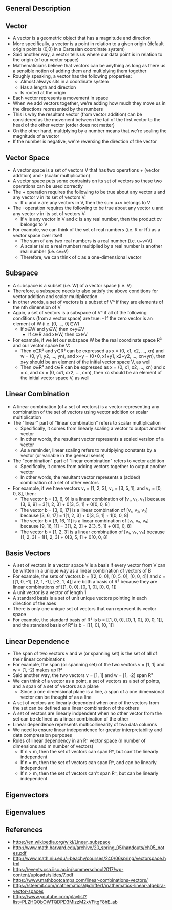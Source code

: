 ## General Description

## Vector
- A vector is a geometric object that has a magnitude and direction
- More specifically, a vector is a point in relation to a given origin (default origin point is (0,0) in a Cartesian coordinate system)
- Said another way, a vector tells us where our data point is in relation to the origin (of our vector space)
- Mathematicians believe that vectors can be anything as long as there us a sensible notion of adding them and multiplying them together
- Roughly speaking, a vector has the following properties:
	- Almost always sits in a coordinate system
	- Has a length and direction
	- Is rooted at the origin
- Each vector represents a movement in space
- When we add vectors together, we're adding how much they move us in the directions represented by the numbers
- This is why the resultant vector (from vector addition) can be considered as the movement between the tail of the first vector to the head of the other vector (order does not matter)
- On the other hand, multiplying by a number means that we're scaling the magnitude of a vector
- If the number is negative, we're reversing the direction of the vector

## Vector Space
- A vector space is a set of vectors V that has two operations + (vector addition) and · (scalar multiplication)
- A vector space puts some contraints on its set of vectors so these two operations can be used correctly
- The + operation requires the following to be true about any vector u and any vector v in its set of vectors V:
	- If u and v are any vectors in V, then the sum u+v belongs to V
- The · operation requires the following to be true about any vector u and any vector v in its set of vectors V:
	- If v is any vector in V and c is any real number, then the product cv belongs to V
- For example, we can think of the set of real numbers (i.e. R or R¹) as a vector space over itself
	- The sum of any two real numbers is a real number (i.e. u+v=V)
	- A scalar (also a real number) multiplied by a real number is another real number (i.e. cv=V)
	- Therefore, we can think of c as a one-dimensional vector

## Subspace
- A subspace is a subset (i.e. W) of a vector space (i.e. V)
- Therefore, a subspace needs to also satisfy the above conditions for vector addition and scalar multiplication
- In other words, a set of vectors is a subset of Vⁿ if they are elements of the nth dimension of V
- Again, a set of vectors is a subspace of Vⁿ if all of the following conditions (from a vector space) are true:
        - If the zero vector is an element of W (i.e. [0, ..., 0]∈W)
	- If x∈W and y∈W, then x+y∈V
        - If c∈R and x∈W, then cx∈V 
- For example, if we let our subspace W be the real coordinate space R³ and our vector space be V:
	- Then x∈R³ and y∈R³ can be expressed as x = (0, x1, x2, ..., xn) and w = (0, y1, y2, ..., yn), and x+y = (0+0, x1+y1, x2+y2, ..., xn+yn), then x+y should be an element of the initial vector space V, as well
	- Then x∈R³ and c∈R can be expressed as x = (0, x1, x2, ..., xn) and c = c, and cx = (0, cx1, cx2, ..., cxn), then xc should be an element of the initial vector space V, as well

## Linear Combination
- A linear combination (of a set of vectors) is a vector representing any combination of the set of vectors using vector addition or scalar multiplication
- The "linear" part of "linear combination" refers to scalar multiplication
	- Specifically, it comes from linearly scaling a vector to output another vector
	- In other words, the resultant vector represents a scaled version of a vector
	- As a reminder, linear scaling refers to multiplying constants by a vector (or variable in the general sense)
- The "combination" part of "linear combination" refers to vector addition
	- Specifically, it comes from adding vectors together to output another vector
	- In other words, the resultant vector represents a (added) combination of a set of other vectors
- For example, if we have vectors v₁ = [1, 2, 3], v₂ = [3, 5, 1], and v₃ = [0, 0, 8], then:
	- The vector b = [3, 6, 9] is a linear combination of [v₁, v₂, v₃] because [3, 6, 9] = 3[1, 2, 3] + 0[3, 5, 1] + 0[0, 0, 8]
	- The vector b = [3, 6, 17] is a linear combination of [v₁, v₂, v₃] because [3, 6, 17] = 1[1, 2, 3] + 0[3, 5, 1] + 1[0, 0, 8]
	- The vector b = [9, 16, 11] is a linear combination of [v₁, v₂, v₃] because [9, 16, 11] = 3[1, 2, 3] + 2[3, 5, 1] + 0[0, 0, 8]
	- The vector b = [1, 2, 3] is a linear combination of [v₁, v₂, v₃] because [1, 2, 3] = 1[1, 2, 3] + 0[3, 5, 1] + 0[0, 0, 8]

## Basis Vectors
- A set of vectors in a vector space V is a basis if every vector from V can be written in a unique way as a linear combination of vectors of B
- For example, the sets of vectors b = [[2, 0, 0], [0, 5, 0], [0, 0, 4]] and c = [[1, 0, -1], [2, 1, -1], [-2, 1, 4]] are both a basis of R³ because they are linear combinations of [[1, 0, 0], [0, 1, 0], [0, 0, 1]]
- A unit vector is a vector of length 1
- A standard basis is a set of unit unique vectors pointing in each direction of the axes
- There is only one unique set of vectors that can represent its vector space
- For example, the standard basis of R³ is b = [[1, 0, 0], [0, 1, 0], [0, 0, 1]], and the standard basis of R² is b = [[1, 0], [0, 1]]

## Linear Dependence
- The span of two vectors v and w (or spanning set) is the set of all of their linear combinations
- For example, the span (or spanning set) of the two vectors v = [1, 1] and w = [1, -2] makes up R²
- Said another way, the two vectors v = [1, 1] and w = [1, -2] span R²
- We can think of a vector as a point, a set of vectors as a set of points, and a span of a set of vectors as a plane
	- Since a one dimensional plane is a line, a span of a one dimensional vector can be thought of as a line
- A set of vectors are linearly dependent when one of the vectors from the set can be defined as a linear combination of the others
- A set of vectors are linearly indpendent when no other vector from the set can be defined as a linear combination of the other
- Linear dependence represents multicollinearity of two data columns
- We need to ensure linear independence for greater interpretability and data compression purposes
- Rules of linear dependency in an Rⁿ vector space (n number of dimensions and m number of vectors)
	- If n < m, then the set of vectors can span Rⁿ, but can't be linearly independent
	- If n = m, then the set of vectors can span Rⁿ, and can be linearly independent
	- If n > m, then the set of vectors can't span Rⁿ, but can be linearly independent

## Eigenvectors

## Eigenvalues

## References
- https://en.wikipedia.org/wiki/Linear_subspace
- http://www.math.harvard.edu/archive/20_spring_05/handouts/ch05_notes.pdf
- http://www.math.niu.edu/~beachy/courses/240/06spring/vectorspace.html
- https://events.csa.iisc.ac.in/summerschool2017/wp-content/uploads/slides/7.pdf
- https://www.mathbootcamps.com/linear-combinations-vectors/
- https://steemit.com/mathematics/@drifter1/mathematics-linear-algebra-vector-spaces
- https://www.youtube.com/playlist?list=PLZHQObOWTQDPD3MizzM2xVFitgF8hE_ab
